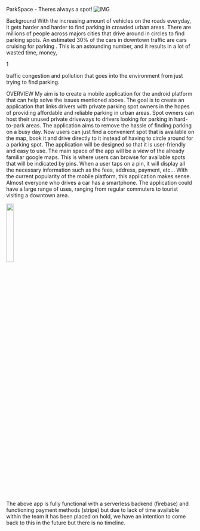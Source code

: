 ParkSpace - Theres always a spot!
![IMG](https://i.imgur.com/JeFpQgA.png)

Background
With the increasing amount of vehicles on the roads everyday, it gets harder and harder to find
parking in crowded urban areas. There are millions of people across majors cities that drive
around in circles to find parking spots. An estimated 30% of the cars in downtown traffic are cars
cruising for parking . This is an astounding number, and it results in a lot of wasted time, money,

1

traffic congestion and pollution that goes into the environment from just trying to find parking.

OVERVIEW
My aim is to create a mobile application for the android platform that can help solve the issues
mentioned above. The goal is to create an application that links drivers with private parking spot
owners in the hopes of providing affordable and reliable parking in urban areas. Spot owners can
host their unused private driveways to drivers looking for parking in hard-to-park areas. The
application aims to remove the hassle of finding parking on a busy day. Now users can just find a
convenient spot that is available on the map, book it and drive directly to it instead of having to
circle around for a parking spot.
The application will be designed so that it is user-friendly and easy to use. The main space of the
app will be a view of the already familiar google maps. This is where users can browse for
available spots that will be indicated by pins. When a user taps on a pin, it will display all the
necessary information such as the fees, address, payment, etc...
With the current popularity of the mobile platform, this application makes sense. Almost everyone
who drives a car has a smartphone. The application could have a large range of uses, ranging
from regular commuters to tourist visiting a downtown area.


<img src="https://imgur.com/GsHYMlm" width="20%"></br>

The above app is fully functional with a serverless backend (firebase) and functioning payment methods (stripe) but due to lack of time available within the team it has been placed on hold, we have an intention to come back to this in the future but there is no timeline.

